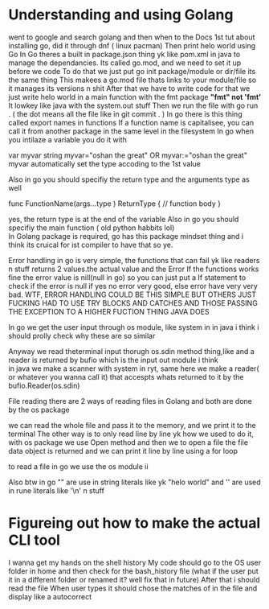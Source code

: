 # Understanding and using Golang
went to google and search golang and then when to the Docs
1st tut about installing go, did it through dnf ( linux pacman)
Then print helo world using Go
In Go theres a built in package.json thing yk like pom.xml in java to manage the dependancies.
Its called go.mod, and we need to set it up before we code
To do that we just put go init package/module or dir/file its the same thing
This makees a go.mod file thats links to your module/file so it manages its versions n shit
After that we have to write code for that we just write helo world in a main function with the fmt package
 **"fmt" not 'fmt'**
It lowkey like java with the system.out stuff
Then we run the file with go run . ( the dot means all the file like in git commit . )
In go there is this thing called export names in functions
If a function name is capitalisee, you can call it from another package in the same level in the filesystem
In go when you intilaze a variable you do it with 

var myvar string
myvar="oshan the great"
OR
myvar:="oshan the great"
myvar automatically set the type accoding to the 1st value

Also in go you should specifiy the return type and the arguments type as well

func FunctionName(args...type ) ReturnType {
    // function body
}

yes, the return type is at the end of the variable
Also in go you should specifiy the main function ( old python habbits lol)  
In Golang package is required, go has this package mindset thing and i think its cruical for ist compiler to have that so ye.

Error handling in go is very simple, the functions that can fail yk like readers n stuff returns
2 values.the actual value and the Error
If the functions works fine the error value is nill(null in go) so you can just put a If statement
to check if the error is null if yes no error very good, else error have very very bad.
WTF, ERROR HANDLING COULD BE THIS SIMPLE BUT OTHERS JUST FUCKING HAD TO USE TRY BLOCKS AND CATCHES AND THOSE PASSING THE EXCEPTION TO A HIGHER FUCTION THING JAVA DOES

In go we get the user input through os module, like system in in java
i think i should prolly check why these are so similar

Anyway we read theterminal input thorugh os.sdin method thing,like and a reader is returned by bufio which is the input out module i think   
in java we make a scanner with system in ryt, same here we make a reader( or whatever you wanna call it) that accespts whats returned to it by the bufio.Reader(os.sdin)

File reading
there are 2 ways of reading files in Golang and both are done by the os package 

we can read the whole file and pass it to the memory, and we print it to the terminal 
The other way is to only read line by line yk how we used to do it, with os package we use Open method and then we to open a file the file data object is returned and we can print it line by line using a for loop

to read a file in go we use the os module ii 

Also btw in go "" are use in string literals like yk "helo world" and '' are used in rune literals like '\n' n stuff 
# Figureing out how to make the actual CLI tool

I wanna get my hands on the shell history
My code should go to the OS user folder in home and then check for the bash_history file
(what if the user put it in a different folder or renamed it? well fix that in future)
After that i should read the file 
When user types it should chose the matches of in the file and display like a autocorrect


